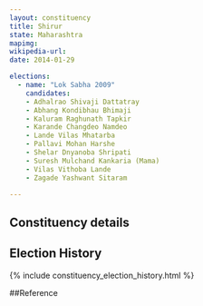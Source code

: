 ```yaml
---
layout: constituency
title: Shirur
state: Maharashtra
mapimg: 
wikipedia-url: 
date: 2014-01-29

elections: 
  - name: "Lok Sabha 2009"
    candidates: 
    - Adhalrao Shivaji Dattatray 
    - Abhang Kondibhau Bhimaji 
    - Kaluram Raghunath Tapkir 
    - Karande Changdeo Namdeo 
    - Lande Vilas Mhatarba 
    - Pallavi Mohan Harshe 
    - Shelar Dnyanoba Shripati 
    - Suresh Mulchand Kankaria (Mama) 
    - Vilas Vithoba Lande 
    - Zagade Yashwant Sitaram 

---
```

## Constituency details


## Election History
{% include constituency_election_history.html %}

##Reference
